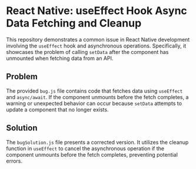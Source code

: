 # React Native: useEffect Hook Async Data Fetching and Cleanup

This repository demonstrates a common issue in React Native development involving the `useEffect` hook and asynchronous operations. Specifically, it showcases the problem of calling `setData` after the component has unmounted when fetching data from an API.

## Problem
The provided `bug.js` file contains code that fetches data using `useEffect` and `async/await`.  If the component unmounts before the fetch completes, a warning or unexpected behavior can occur because `setData` attempts to update a component that no longer exists.

## Solution
The `bugSolution.js` file presents a corrected version.  It utilizes the cleanup function in `useEffect` to cancel the asynchronous operation if the component unmounts before the fetch completes, preventing potential errors.
